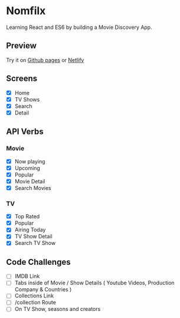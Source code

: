 # Nomfilx
Learning React and ES6 by building a Movie Discovery App.

## Preview
Try it on [Github pages](https://kkuyu.github.io/sideproject_nomfilx) or [Netlify](https://nomfilx.netlify.com/)

## Screens
- [x] Home
- [x] TV Shows
- [x] Search
- [x] Detail

## API Verbs

### Movie
- [x] Now playing
- [x] Upcoming
- [x] Popular
- [x] Movie Detail
- [x] Search Movies

### TV
- [x] Top Rated
- [x] Popular
- [x] Airing Today
- [x] TV Show Detail
- [x] Search TV Show

## Code Challenges
- [ ] IMDB Link
- [ ] Tabs inside of Movie / Show Details ( Youtube Videos, Production Company & Countries )
- [ ] Collections Link
- [ ] /collection Route
- [ ] On TV Show, seasons and creators